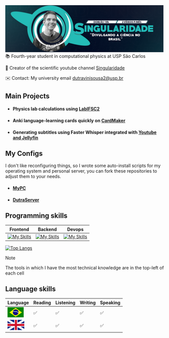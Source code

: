 <div style="position: relative; left: 50%; transform: translateX(-50%);">
  <img width="500" src="imagens/banner_singularidade.png" alt="Your Image" />
</div>
📚  Fourth-year student in computational physics at USP São Carlos

🔭 Creator of the scientific youtube channel [Singularidade](https://www.youtube.com/singularidade) 

✉️ Contact: My university email dutravinisousa2@usp.br


## Main Projects
* #### Physics lab calculations  using [LabIFSC2](https://github.com/viniciusdutra314/LabIFSC2)
* #### Anki language-learning cards quickly on [CardMaker](https://github.com/viniciusdutra314/Anki-CardMaker)
* #### Generating subtitles using Faster Whisper integrated with [Youtube and Jellyfin](https://github.com/viniciusdutra314/faster-whisper-youtube-jellyfin) 

## My Configs
I don't like reconfiguring things, so I wrote some auto-install scripts
for my operating system and personal server, you can fork these repositories to adjust them to your needs.
* ####  [MyPC](https://github.com/viniciusdutra314/MyPC)
* #### [DutraServer](https://github.com/viniciusdutra314/DutraServer)


## Programming skills
| Frontend | Backend | Devops|
| -------- | ------- | -----|
|[![My Skills](https://skillicons.dev/icons?i=latex,md,html&theme=light&perline=2)](https://skillicons.dev) |[![My Skills](https://skillicons.dev/icons?i=python,cpp,c,fortran,haskell&perline=3)](https://skillicons.dev) | [![My Skills](https://skillicons.dev/icons?i=git,docker,cmake,linux,bash&perline=3)](https://skillicons.dev)

[![Top Langs](https://github-readme-stats.vercel.app/api/top-langs/?username=viniciusdutra314&layout=compact&exclude_repo=CanalSingularidade
)](https://github.com/anuraghazra/github-readme-stats)
> [!NOTE]
> The tools in which I have the most technical knowledge are in the top-left of each cell


## Language skills
| Language | Reading | Listening | Writing | Speaking|
| ---- | ---- | ----| ----| ----| 
| <img height=32 src=imagens/brazilian.png alt="Brazil"> | ✅ | ✅ | ✅ | ✅
|<img height="32" src="imagens/english.png" alt="english"/> | ✅ | ✅  | ✅ | ✅

